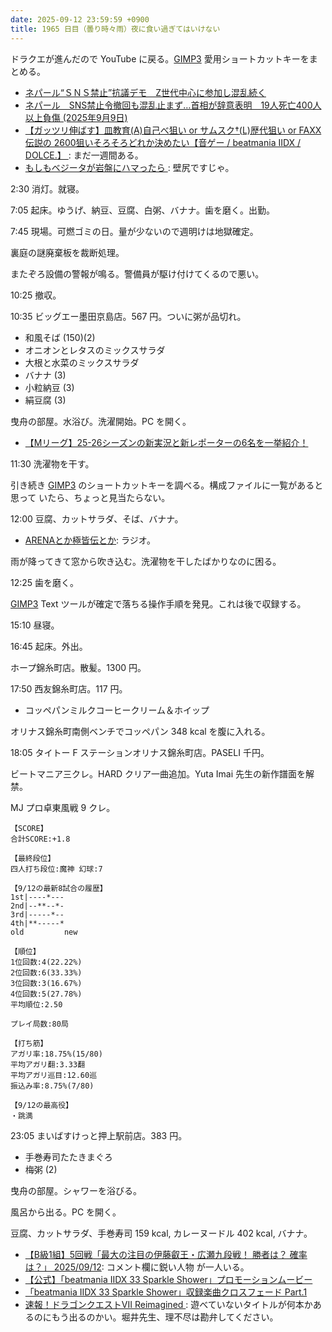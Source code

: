 ```yaml
---
date: 2025-09-12 23:59:59 +0900
title: 1965 日目（曇り時々雨）夜に食い過ぎてはいけない
---
```


ドラクエが進んだので YouTube に戻る。[GIMP3] 愛用ショートカットキーをまとめる。

* [ネパール“ＳＮＳ禁止”抗議デモ　Z世代中心に参加し混乱続く
  ](https://www.youtube.com/watch?v=VZT6axJy9Js)
* [ネパール　SNS禁止令撤回も混乱止まず…首相が辞意表明　19人死亡400人以上負傷
  (2025年9月9日)](https://www.youtube.com/watch?v=lzpiG3nKPWw)
* [【ガッツリ伸ばす】皿教育(A)自己べ狙い or サムスク†(L)歴代狙い or FAXX伝説の
  2600狙いそろそろどれか決めたい【音ゲー / beatmania IIDX / DOLCE.】
  ](https://www.youtube.com/watch?v=UoiJaaHgtBg): まだ一週間ある。
* [もしもベジータが岩盤にハマったら
  ](https://www.youtube.com/watch?v=sfnIMFp-kQU): 壁尻ですじゃ。

2:30 消灯。就寝。

7:05 起床。ゆうげ、納豆、豆腐、白粥、バナナ。歯を磨く。出勤。

7:45 現場。可燃ゴミの日。量が少ないので週明けは地獄確定。

裏庭の謎廃棄板を裁断処理。

またぞろ設備の警報が鳴る。警備員が駆け付けてくるので悪い。

10:25 撤収。

10:35 ビッグエー墨田京島店。567 円。ついに粥が品切れ。

* 和風そば (150)(2)
* オニオンとレタスのミックスサラダ
* 大根と水菜のミックスサラダ
* バナナ (3)
* 小粒納豆 (3)
* 絹豆腐 (3)

曳舟の部屋。水浴び。洗濯開始。PC を開く。

* [【Mリーグ】25-26シーズンの新実況と新レポーターの6名を一挙紹介！
  ](https://www.youtube.com/watch?v=XMt0rRFlf-k)

11:30 洗濯物を干す。

引き続き [GIMP3] のショートカットキーを調べる。構成ファイルに一覧があると思って
いたら、ちょっと見当たらない。

12:00 豆腐、カットサラダ、そば、バナナ。

* [ARENAとか極皆伝とか](https://www.youtube.com/live/VhzzidhHO4U): ラジオ。

雨が降ってきて窓から吹き込む。洗濯物を干したばかりなのに困る。

12:25 歯を磨く。

[GIMP3] Text ツールが確定で落ちる操作手順を発見。これは後で収録する。

15:10 昼寝。

16:45 起床。外出。

ホープ錦糸町店。散髪。1300 円。

17:50 西友錦糸町店。117 円。

* コッペパンミルクコーヒークリーム＆ホイップ

オリナス錦糸町南側ベンチでコッペパン 348 kcal を腹に入れる。

18:05 タイトー F ステーションオリナス錦糸町店。PASELI 千円。

ビートマニア三クレ。HARD クリア一曲追加。Yuta Imai 先生の新作譜面を解禁。

MJ プロ卓東風戦 9 クレ。

```text
【SCORE】
合計SCORE:+1.8

【最終段位】
四人打ち段位:魔神 幻球:7

【9/12の最新8試合の履歴】
1st|----*---
2nd|--**--*-
3rd|-----*--
4th|**-----*
old         new

【順位】
1位回数:4(22.22%)
2位回数:6(33.33%)
3位回数:3(16.67%)
4位回数:5(27.78%)
平均順位:2.50

プレイ局数:80局

【打ち筋】
アガリ率:18.75%(15/80)
平均アガリ翻:3.33翻
平均アガリ巡目:12.60巡
振込み率:8.75%(7/80)

【9/12の最高役】
・跳満
```

23:05 まいばすけっと押上駅前店。383 円。

* 手巻寿司たたきまぐろ
* 梅粥 (2)

曳舟の部屋。シャワーを浴びる。

風呂から出る。PC を開く。

豆腐、カットサラダ、手巻寿司 159 kcal, カレーヌードル 402 kcal, バナナ。

* [【B級1組】5回戦「最大の注目の伊藤叡王・広瀬九段戦！ 勝者は？ 確率は？」
  2025/09/12](https://www.youtube.com/watch?v=E9vhYDVnhM8): コメント欄に鋭い人物
  が一人いる。
* [【公式】「beatmania IIDX 33 Sparkle Shower」プロモーションムービー
  ](https://www.youtube.com/watch?v=fN495THY-O8)
* [「beatmania IIDX 33 Sparkle Shower」収録楽曲クロスフェード Part.1
  ](https://www.youtube.com/watch?v=mJ724DJqdOk)
* [速報！ドラゴンクエストVII Reimagined
  ](https://www.youtube.com/watch?v=VTTfUC4MUZs): 遊べていないタイトルが何本かあ
  るのにもう出るのかい。堀井先生、理不尽は勘弁してください。

[GIMP3]: <https://docs.gimp.org/3.0/en/>
